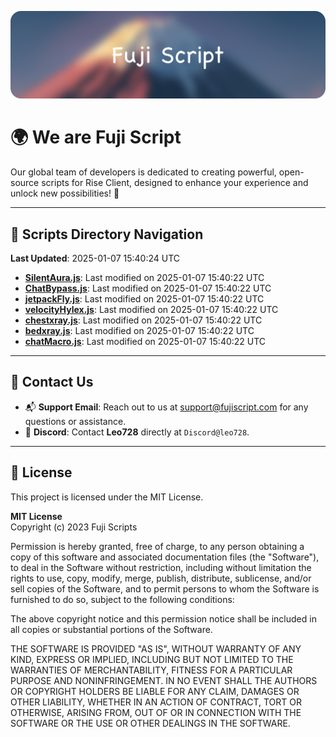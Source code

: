 ![Banner](.github/b.webp)

# 🌍 **We are Fuji Script**

Our global team of developers is dedicated to creating powerful, open-source scripts for Rise Client, designed to enhance your experience and unlock new possibilities! 🌟

---
<!-- SCRIPTS_NAVIGATION_START -->
## 📂 **Scripts Directory Navigation**

**Last Updated**: 2025-01-07 15:40:24 UTC

- **[SilentAura.js](scripts/SilentAura.js)**: Last modified on 2025-01-07 15:40:22 UTC
- **[ChatBypass.js](scripts/ChatBypass.js)**: Last modified on 2025-01-07 15:40:22 UTC
- **[jetpackFly.js](scripts/jetpackFly.js)**: Last modified on 2025-01-07 15:40:22 UTC
- **[velocityHylex.js](scripts/velocityHylex.js)**: Last modified on 2025-01-07 15:40:22 UTC
- **[chestxray.js](scripts/chestxray.js)**: Last modified on 2025-01-07 15:40:22 UTC
- **[bedxray.js](scripts/bedxray.js)**: Last modified on 2025-01-07 15:40:22 UTC
- **[chatMacro.js](scripts/chatMacro.js)**: Last modified on 2025-01-07 15:40:22 UTC

<!-- SCRIPTS_NAVIGATION_END -->

---

## 💬 **Contact Us**  
- 📬 **Support Email**: Reach out to us at [support@fujiscript.com](mailto:support@fujiscript.com) for any questions or assistance.  
- 💬 **Discord**: Contact **Leo728** directly at `Discord@leo728`.

---

## 📜 **License**

This project is licensed under the MIT License.  

**MIT License**  
Copyright (c) 2023 Fuji Scripts  

Permission is hereby granted, free of charge, to any person obtaining a copy of this software and associated documentation files (the "Software"), to deal in the Software without restriction, including without limitation the rights to use, copy, modify, merge, publish, distribute, sublicense, and/or sell copies of the Software, and to permit persons to whom the Software is furnished to do so, subject to the following conditions:  

The above copyright notice and this permission notice shall be included in all copies or substantial portions of the Software.  

THE SOFTWARE IS PROVIDED "AS IS", WITHOUT WARRANTY OF ANY KIND, EXPRESS OR IMPLIED, INCLUDING BUT NOT LIMITED TO THE WARRANTIES OF MERCHANTABILITY, FITNESS FOR A PARTICULAR PURPOSE AND NONINFRINGEMENT. IN NO EVENT SHALL THE AUTHORS OR COPYRIGHT HOLDERS BE LIABLE FOR ANY CLAIM, DAMAGES OR OTHER LIABILITY, WHETHER IN AN ACTION OF CONTRACT, TORT OR OTHERWISE, ARISING FROM, OUT OF OR IN CONNECTION WITH THE SOFTWARE OR THE USE OR OTHER DEALINGS IN THE SOFTWARE.  
